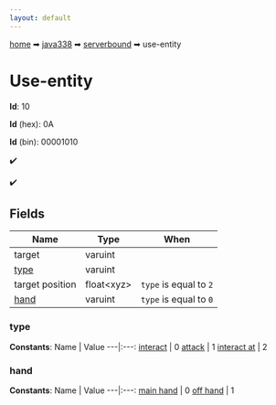 ```yaml
---
layout: default
---
```


[home](/) ➡ [java338](/protocol/java338) ➡ [serverbound](/protocol/java338/serverbound) ➡ use-entity

# Use-entity

**Id**: 10

**Id** (hex): 0A

**Id** (bin): 00001010

✔️

✔️

## Fields

Name | Type | When
---|---|:---:
target | varuint | 
[type](#type) | varuint | 
target position | float&lt;xyz&gt; | <code>type</code> is equal to <code>2</code>
[hand](#hand) | varuint | <code>type</code> is equal to <code>0 |  | type</code> is equal to <code>2</code>

### type

**Constants**:
Name | Value
---|:---:
[interact](type_interact) | 0
[attack](type_attack) | 1
[interact at](type_interact-at) | 2

### hand

**Constants**:
Name | Value
---|:---:
[main hand](hand_main-hand) | 0
[off hand](hand_off-hand) | 1

